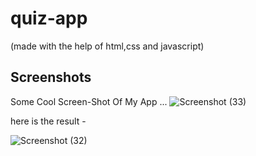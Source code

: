 

# quiz-app
(made with the help of html,css and javascript)




## Screenshots
Some Cool Screen-Shot Of My App ...
![Screenshot (33)](https://user-images.githubusercontent.com/86554356/126602183-b2e1ce54-3597-42a0-bf06-ba6810db05b6.png)

here is the result -

![Screenshot (32)](https://user-images.githubusercontent.com/86554356/126602378-48a29f14-37bf-4ffc-bb56-b1f56e981ce7.png)





   
